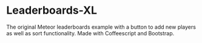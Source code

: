 Leaderboards-XL
===============

The original Meteor leaderboards example with a button to add new players as well as sort functionality. Made with Coffeescript and Bootstrap.